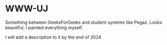 # WWW-UJ

Something between GeeksForGeeks and student systems like Pegaz. Looks beautiful, I painted everything myself. 

I will add a description to it by the end of 2024
